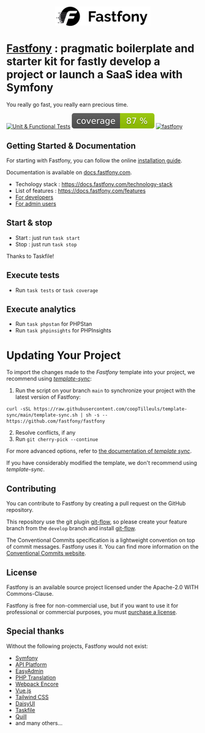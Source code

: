 <p align="center"><a href="https://fastfony.com" target="_blank">
    <img src="assets/images/Fastfony-black.svg" alt="Fastfony" style="width: 250px">
</a></p>

# [Fastfony](https://fastfony.com) : pragmatic boilerplate and starter kit for fastly develop a project or launch a SaaS idea with Symfony

You really go fast, you really earn precious time.

<a href="https://github.com/fastfony/fastfony/actions/workflows/test.yaml"><img src="https://github.com/fastfony/fastfony/actions/workflows/test.yaml/badge.svg" alt="Unit & Functional Tests"></a>
[![Test Coverage](https://github.com/fastfony/fastfony/blob/badges/coverage.svg?raw=true)](https://github.com/fastfony/fastfony/actions/workflows/test.yaml)
[![fastfony](https://wakapi.dev/api/badge/neothone/interval:any/label:fastfony)](https://github.com/fastfony/fastfony)

## Getting Started & Documentation

For starting with Fastfony, you can follow the online [installation guide](https://docs.fastfony.com/for-developers/install-start).

Documentation is available on [docs.fastfony.com](https://docs.fastfony.com/).

- Techology stack : https://docs.fastfony.com/technology-stack
- List of features : https://docs.fastfony.com/features
- [For developers](https://docs.fastfony.com/for-developers)
- [For admin users](https://docs.fastfony.com/for-admin-users)

## Start & stop

- Start : just run `task start`
- Stop : just run `task stop`

Thanks to Taskfile!

## Execute tests

- Run `task tests` or `task coverage`

## Execute analytics

- Run `task phpstan` for PHPStan
- Run `task phpinsights` for PHPInsights

# Updating Your Project

To import the changes made to the _Fastfony_ template into your project, we recommend using
[_template-sync_](https://github.com/coopTilleuls/template-sync):

1. Run the script on your branch `main` to synchronize your project with the latest version of Fastfony:

```console
curl -sSL https://raw.githubusercontent.com/coopTilleuls/template-sync/main/template-sync.sh | sh -s -- https://github.com/fastfony/fastfony
```

2. Resolve conflicts, if any
3. Run `git cherry-pick --continue`

For more advanced options, refer to [the documentation of _template sync_](https://github.com/coopTilleuls/template-sync#template-sync).

If you have considerably modified the template, we don't recommend using _template-sync_.

## Contributing

You can contribute to Fastfony by creating a pull request on the GitHub repository.

This repository use the git plugin [git-flow](https://github.com/nvie/gitflow), so please create your feature branch from the `develop` branch and install [git-flow](https://git-flow.readthedocs.io/fr/latest/index.html).

The Conventional Commits specification is a lightweight convention on top of commit messages. Fastfony uses it. You can find more information on the [Conventional Commits website](https://www.conventionalcommits.org/en/v1.0.0/).

## License

Fastfony is an available source project licensed under the Apache-2.0 WITH Commons-Clause.

Fastfony is free for non-commercial use, but if you want to use it for professional or commercial purposes, you must [purchase a license](https://fastfony.com/products).

## Special thanks

Without the following projects, Fastfony would not exist:

- [Symfony](https://symfony.com)
- [API Platform](https://api-platform.com)
- [EasyAdmin](https://symfony.com/doc/current/bundles/EasyAdminBundle/index.html)
- [PHP Translation](https://php-translation.readthedocs.io)
- [Webpack Encore](https://symfony.com/doc/current/frontend.html)
- [Vue.js](https://vuejs.org)
- [Tailwind CSS](https://tailwindcss.com)
- [DaisyUI](https://daisyui.com)
- [Taskfile](https://taskfile.dev)
- [Quill](https://quilljs.com)
- and many others...
